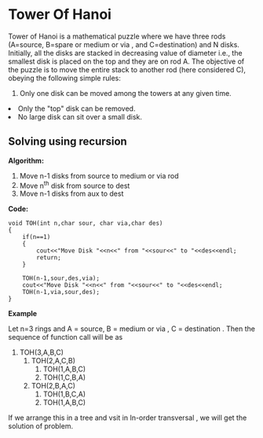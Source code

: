 #  Tower Of Hanoi
Tower of Hanoi is a mathematical puzzle where we have three rods (A=source, B=spare or medium or via , and C=destination) and N disks. Initially, all the disks are stacked in decreasing value of diameter i.e., the smallest disk is placed on the top and they are on rod A. The objective of the puzzle is to move the entire stack to another rod (here considered C), obeying the following simple rules: 
<ol>
<li>Only one disk can be moved among the towers at any given time.</ol>
<li>Only the "top" disk can be removed.</li>
<li>No large disk can sit over a small disk.</li>


## Solving using recursion

**Algorithm:**
<ol>
<li>Move n-1 disks from source to medium or via rod</li>
<li>Move n<sup>th</sup> disk from source to dest</li>
<li>Move n-1 disks from aux to dest</li>
</ol>

**Code:**
```
void TOH(int n,char sour, char via,char des)
{ 
	if(n==1)
	{
		cout<<"Move Disk "<<n<<" from "<<sour<<" to "<<des<<endl;
		return;
	}
	
	TOH(n-1,sour,des,via);
	cout<<"Move Disk "<<n<<" from "<<sour<<" to "<<des<<endl;
	TOH(n-1,via,sour,des);
}
```
 
**Example**

Let n=3 rings and A = source, B = medium or via , C = destination . Then the sequence of function call will be as
<ol>
 <li>TOH(3,A,B,C)
   <ol>
         <li>TOH(2,A,C,B)
           <ol>
                <li>TOH(1,A,B,C)</li>
                <li>TOH(1,C,B,A)</li>
           </Ol>
         </li>
         <li>TOH(2,B,A,C)
            <ol>
                <li>TOH(1,B,C,A)</li>
                <li>TOH(1,A,B,C)</li>
            </ol>
         </li>
    </ol>
 </li>
</ol>

If we arrange this in a tree and vsit in In-order transversal , we will get the solution of problem.